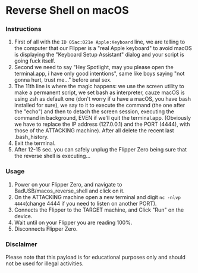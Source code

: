 # Reverse Shell on macOS   

### Instructions
1. First of all with the `ID 05ac:021e Apple:Keyboard` line, we are telling to the computer that our Flipper is a "real Apple keyboard" to avoid macOS is displaying the "Keyboard Setup Assistant" dialog and your script is going fuck itself. 
2. Second we need to say "Hey Spotlight, may you please open the terminal.app, i have only good intentions", same like boys saying "not gonna hurt, trust me..." before anal sex.
3. The 11th line is where the magic happens: we use the screen utility to make a permanent script, we set bash as interpreter, cauze macOS is using zsh as default one (don't worry if u have a macOS, you have bash installed for sure), we say to it to execute the command (the one after the "echo") and then to  detach the screen session, executing the command in background, EVEN if we'll quit the terminal.app. (Obviously we have to replace the IP address (127.0.0.1) and the PORT (4444), with those of the ATTACKING machine). After all delete the recent last .bash_history.
4. Exit the terminal.
5. After 12-15 sec. you can safely unplug the Flipper Zero being sure that the reverse shell is executing...
 
### Usage
1. Power on your Flipper Zero, and navigate to BadUSB/macos_reverse_shell and click on it.
2. On the ATTACKING machine open a new terminal and digit `nc -nlvp 4444`(change 4444 if you need to listen on another PORT).
3. Connects the Flipper to the TARGET machine, and Click "Run" on the device.
4. Wait until on your Flipper you are reading 100%.
5. Disconnects Flipper Zero.

### Disclaimer
Please note that this payload is for educational purposes only and should not be used for illegal activities.